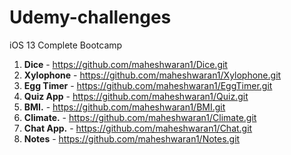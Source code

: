 # Udemy-challenges
iOS 13 Complete Bootcamp

1. **Dice**         - https://github.com/maheshwaran1/Dice.git
2. **Xylophone**    - https://github.com/maheshwaran1/Xylophone.git
3. **Egg Timer**    - https://github.com/maheshwaran1/EggTimer.git
4. **Quiz App**     - https://github.com/maheshwaran1/Quiz.git
5. **BMI.**         - https://github.com/maheshwaran1/BMI.git
6. **Climate.**     - https://github.com/maheshwaran1/Climate.git
7. **Chat App.**    - https://github.com/maheshwaran1/Chat.git
8. **Notes**        - https://github.com/maheshwaran1/Notes.git
  
